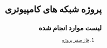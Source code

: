 <div dir='rtl'>
  
# پروژه شبکه های کامپیوتری

## لیست موارد انجام شده

1. [فاز صفر پروژه](https://github.com/msadeqsirjani/Network-Project/tree/main/Phase%200)

</div>
